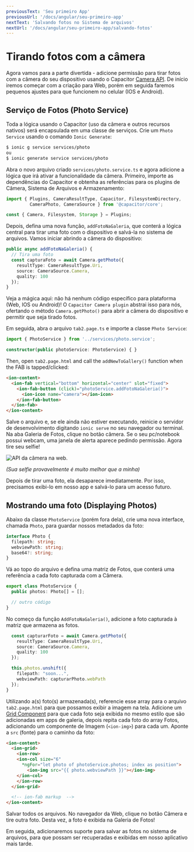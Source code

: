 ```yaml
---
previousText: 'Seu primeiro App'
previousUrl: '/docs/angular/seu-primeiro-app'
nextText: 'Salvando fotos no Sistema de arquivos'
nextUrl: '/docs/angular/seu-primeiro-app/salvando-fotos'
---
```


# Tirando fotos com a câmera

Agora vamos para a parte divertida - adicione permissão para tirar fotos com a câmera do seu dispositivo usando o Capacitor [Camera API](https://capacitor.ionicframework.com/docs/apis/camera). De início iremos começar com a criação para Web, porém em seguida faremos pequenos ajustes para que funcionem no celular (IOS e Android).

## Serviço de Fotos (Photo Service)

Toda a lógica usando o Capacitor (uso da câmera e outros recursos nativos) será encapsulada em uma classe de serviços. Crie um  `Photo Service` usando o comando `Ionic Generate`:

```bash
$ ionic g service services/photo 
ou
$ ionic generate service services/photo
```

Abra o novo arquivo criado `services/photo.service.ts` e agora adicione a lógica que irá ativar a funcionalidade da câmera. Primeiro, importe as dependências do Capacitor e obtenha as referências para os plugins de Câmera, Sistema de Arquivos e Armazenamento:

```typescript
import { Plugins, CameraResultType, Capacitor, FilesystemDirectory, 
         CameraPhoto, CameraSource } from '@capacitor/core';

const { Camera, Filesystem, Storage } = Plugins;
```

Depois, defina uma nova função, `addFotoNaGaleria`, que conterá a lógica central para tirar uma foto com o dispositivo e salvá-la no sistema de arquivos. Vamos iniciar abrindo a câmera do dispositivo:

```typescript
public async addFotoNaGaleria() {
  // Tira uma foto
  const capturaFoto = await Camera.getPhoto({
    resultType: CameraResultType.Uri, 
    source: CameraSource.Camera, 
    quality: 100 
  });
}
```

Veja a mágica aqui: não há nenhum código específico para plataforma (Web, IOS ou Android)!  O `Capacitor Camera plugin` abstrai isso para nós, ofertando o método `Camera.getPhoto()` para abrir a câmera do dispositivo e permitir que seja tirado fotos.

Em seguida, abra o arquivo `tab2.page.ts` e importe a classe `Photo Service`:

```typescript
import { PhotoService } from '../services/photo.service';

constructor(public photoService: PhotoService) { }
```

Then, open `tab2.page.html` and call the `addNewToGallery()` function when the FAB is tapped/clicked:

```html
<ion-content>
  <ion-fab vertical="bottom" horizontal="center" slot="fixed">
    <ion-fab-button (click)="photoService.addFotoNaGaleria()">
      <ion-icon name="camera"></ion-icon>
    </ion-fab-button>
  </ion-fab>
</ion-content>
```

Salve o arquivo e, se ele ainda não estiver executando, reinicie o servidor de desenvolvimento digitando `ionic serve` no seu navegador ou terminal. Na aba Galeria de Fotos, clique no botão câmera. Se o seu pc/notebook possui webcam, uma janela de alerta aparece pedindo permissão. Agora tire seu selfie!

![API da câmera na web.](/docs/assets/img/guides/first-app-cap-ng/camera-web.png)

_(Sua selfie provavelmente é muito melhor que a minha)_

Depois de tirar uma foto, ela desaparece imediatamente. Por isso, precisamos exibi-lo em nosso app e salvá-lo para um acesso futuro.

## Mostrando uma foto (Displaying Photos)

Abaixo da classe `PhotoService` (porém fora dela), crie uma nova interface, chamada `Photo`, para guardar nossos metadados da foto:

```typescript
interface Photo {
  filepath: string;
  webviewPath: string;
  base64?: string;
}
```

Vá ao topo do arquivo e defina uma matriz de Fotos, que conterá uma referência a cada foto capturada com a Câmera.

```typescript
export class PhotoService {
  public photos: Photo[] = [];

  // outro código
}
```

No começo da função `AddFotoNaGaleria()`, adicione a foto capturada à matriz que armazena as fotos.

```typescript
  const capturarFoto = await Camera.getPhoto({
    resultType: CameraResultType.Uri, 
    source: CameraSource.Camera, 
    quality: 100 
  });

  this.photos.unshift({
    filepath: "soon...",
    webviewPath: capturarPhoto.webPath
  });
}
```

Utilizando a(s) foto(s) armazenada(s), referencie esse array para o arquivo `tab2.page.html` para que possamos exibir a imagem na tela. Adicione um [Grid Component](https://ionicframework.com/docs/api/grid) para que cada foto seja exibida no mesmo estilo que são adicionadas em apps de galeria, depois repita cada foto do array Fotos, adicionando um componente de Imagem (`<ion-img>`) para cada um. Aponte a `src` (fonte) para o caminho da foto:

```html
<ion-content>
  <ion-grid>
    <ion-row>
    <ion-col size="6" 
      *ngFor="let photo of photoService.photos; index as position">
        <ion-img src="{{ photo.webviewPath }}"></ion-img>
    </ion-col>
    </ion-row>
  </ion-grid>

  <!-- ion-fab markup  -->
</ion-content>
```

Salvar todos os arquivos. No navegador da Web, clique no botão Câmera e tire outra foto. Desta vez, a foto é exibida na Galeria de Fotos!

Em seguida, adicionaremos suporte para salvar as fotos no sistema de arquivos, para que possam ser recuperadas e exibidas em nosso aplicativo mais tarde.
